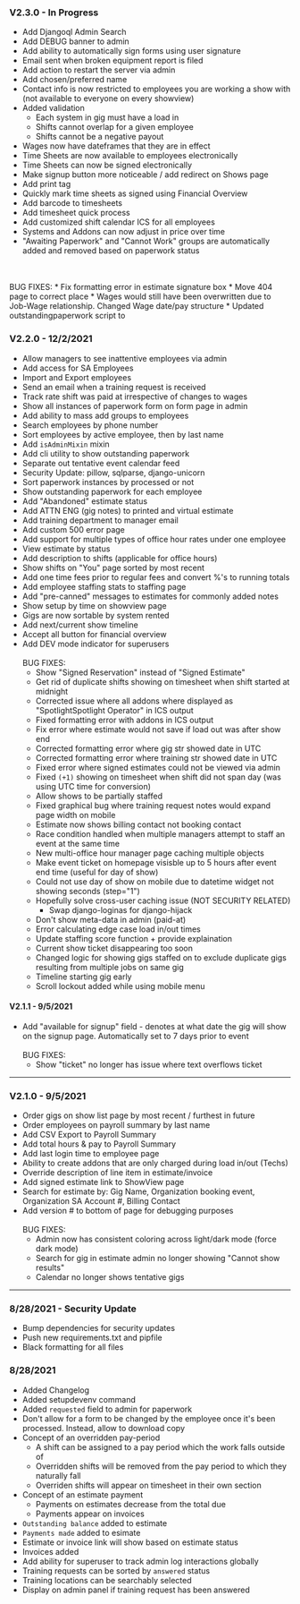 ### V2.3.0 - In Progress
* Add Djangoql Admin Search
* Add DEBUG banner to admin
* Add ability to automatically sign forms using user signature
* Email sent when broken equipment report is filed
* Add action to restart the server via admin
* Add chosen/preferred name
* Contact info is now restricted to employees you are working a show with (not available to everyone on every showview)
* Added validation
    * Each system in gig must have a load in
    * Shifts cannot overlap for a given employee
    * Shifts cannot be a negative payout
* Wages now have dateframes that they are in effect
* Time Sheets are now available to employees electronically
* Time Sheets can now be signed electronically
* Make signup button more noticeable / add redirect on Shows page
* Add print tag
* Quickly mark time sheets as signed using Financial Overview
* Add barcode to timesheets
* Add timesheet quick process
* Add customized shift calendar ICS for all employees
* Systems and Addons can now adjust in price over time
* "Awaiting Paperwork" and "Cannot Work" groups are automatically added and removed based on paperwork status

<br><br>
BUG FIXES:
    * Fix formatting error in estimate signature box
    * Move 404 page to correct place
    * Wages would still have been overwritten due to Job-Wage relationship. Changed Wage date/pay structure
    * Updated outstandingpaperwork script to 

### V2.2.0 - 12/2/2021
* Allow managers to see inattentive employees via admin
* Add access for SA Employees
* Import and Export employees
* Send an email when a training request is received
* Track rate shift was paid at irrespective of changes to wages
* Show all instances of paperwork form on form page in admin
* Add ability to mass add groups to employees
* Search employees by phone number
* Sort employees by active employee, then by last name
* Add `isAdminMixin` mixin
* Add cli utility to show outstanding paperwork
* Separate out tentative event calendar feed
* Security Update: pillow, sqlparse, django-unicorn 
* Sort paperwork instances by processed or not
* Show outstanding paperwork for each employee
* Add "Abandoned" estimate status
* Add ATTN ENG (gig notes) to printed and virtual estimate
* Add training department to manager email
* Add custom 500 error page
* Add support for multiple types of office hour rates under one employee
* View estimate by status
* Add description to shifts (applicable for office hours)
* Show shifts on "You" page sorted by most recent
* Add one time fees prior to regular fees and convert %'s to running totals
* Add employee staffing stats to staffing page
* Add "pre-canned" messages to estimates for commonly added notes
* Show setup by time on showview page
* Gigs are now sortable by system rented
* Add next/current show timeline
* Accept all button for financial overview
* Add DEV mode indicator for superusers
<br><br>
BUG FIXES: 
    * Show "Signed Reservation" instead of "Signed Estimate"
    * Get rid of duplicate shifts showing on timesheet when shift started at midnight
    * Corrected issue where all addons where displayed as "SpotlightSpotlight Operator" in ICS output
    * Fixed formatting error with addons in ICS output
    * Fix error where estimate would not save if load out was after show end 
    * Corrected formatting error where gig str showed date in UTC
    * Corrected formatting error where training str showed date in UTC
    * Fixed error where signed estimates could not be viewed via admin
    * Fixed `(+1)` showing on timesheet when shift did not span day (was using UTC time for conversion)
    * Allow shows to be partially staffed
    * Fixed graphical bug where training request notes would expand page width on mobile
    * Estimate now shows billing contact not booking contact
    * Race condition handled when multiple managers attempt to staff an event at the same time
    * New multi-office hour manager page caching multiple objects
    * Make event ticket on homepage visisble up to 5 hours after event end time (useful for day of show)
    * Could not use day of show on mobile due to datetime widget not showing seconds (step="1")
    * Hopefully solve cross-user caching issue (NOT SECURITY RELATED)
        * Swap django-loginas for django-hijack
    * Don't show meta-data in admin (paid-at)
    * Error calculating edge case load in/out times
    * Update staffing score function + provide explaination
    * Current show ticket disappearing too soon
    * Changed logic for showing gigs staffed on to exclude duplicate gigs resulting from multiple jobs on same gig
    * Timeline starting gig early
    * Scroll lockout added while using mobile menu

#### V2.1.1 - 9/5/2021
* Add "available for signup" field - denotes at what date the gig will show on the signup page. Automatically set to 7 days prior to event
<br><br>
BUG FIXES: 
    * Show "ticket" no longer has issue where text overflows ticket

<hr>

### V2.1.0 - 9/5/2021
* Order gigs on show list page by most recent / furthest in future
* Order employees on payroll summary by last name
* Add CSV Export to Payroll Summary
* Add total hours & pay to Payroll Summary
* Add last login time to employee page
* Ability to create addons that are only charged during load in/out (Techs)
* Override description of line item in estimate/invoice
* Add signed estimate link to ShowView page
* Search for estimate by: Gig Name, Organization booking event, Organization SA Account #, Billing Contact
* Add version # to bottom of page for debugging purposes
<br><br>
BUG FIXES:
    * Admin now has consistent coloring across light/dark mode (force dark mode)
    * Search for gig in estimate admin no longer showing "Cannot show results"
    * Calendar no longer shows tentative gigs

<hr>

### 8/28/2021 - Security Update 
* Bump dependencies for security updates
* Push new requirements.txt and pipfile
* Black formatting for all files

### 8/28/2021
* Added Changelog
* Added setupdevenv command
* Added `requested` field to admin for paperwork
* Don't allow for a form to be changed by the employee once it's been processed. Instead, allow to download copy
* Concept of an overridden pay-period
    * A shift can be assigned to a pay period which the work falls outside of
    * Overridden shifts will be removed from the pay period to which they naturally fall
    * Overriden shifts will appear on timesheet in their own section
* Concept of an estimate payment
    * Payments on estimates decrease from the total due
    * Payments appear on invoices
* `Outstanding balance` added to estimate
* `Payments made` added to esimate
* Estimate or invoice link will show based on estimate status
* Invoices added
* Add ability for superuser to track admin log interactions globally
* Training requests can be sorted by `answered` status
* Training locations can be searchably selected
* Display on admin panel if training request has been answered
